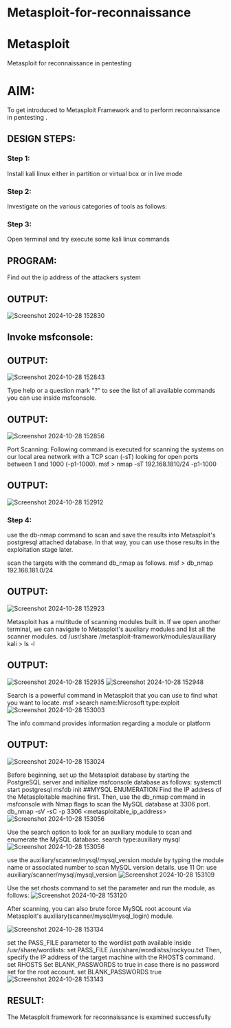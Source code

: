 # Metasploit-for-reconnaissance
# Metasploit
Metasploit for reconnaissance in pentesting

# AIM:

To get introduced to Metasploit Framework and to  perform reconnaissance  in pentesting .

## DESIGN STEPS:

### Step 1:

Install kali linux either in partition or virtual box or in live mode

### Step 2:

Investigate on the various categories of tools as follows:

### Step 3:

Open terminal and try execute some kali linux commands

## PROGRAM:
Find out the ip address of the attackers system
## OUTPUT:
![Screenshot 2024-10-28 152830](https://github.com/user-attachments/assets/3bc66ad1-ae10-4723-aedc-0dc50ca04f2c)


## Invoke msfconsole:
## OUTPUT:
![Screenshot 2024-10-28 152843](https://github.com/user-attachments/assets/2fa154d9-b8c8-4c9c-940a-75a71ab72a13)




Type help or a question mark "?" to see the list of all available commands you can use inside msfconsole.
## OUTPUT:

![Screenshot 2024-10-28 152856](https://github.com/user-attachments/assets/aa97e3a1-67be-479b-ab91-2cebbfbf5eee)

Port Scanning: Following command is executed for scanning the systems on our local area network with a TCP scan (-sT) looking for open ports between 1 and 1000 (-p1-1000). msf > nmap -sT 192.168.1810/24 -p1-1000

## OUTPUT:
![Screenshot 2024-10-28 152912](https://github.com/user-attachments/assets/2ac33693-004d-4dfb-bf3f-792a26be31e4)



### Step 4: 
use the db-nmap command to scan and save the results into Metasploit's postgresql attached database. In that way, you can use those results in the exploitation stage later.

scan the targets with the command db_nmap as follows. msf > db_nmap 192.168.181.0/24

## OUTPUT:
![Screenshot 2024-10-28 152923](https://github.com/user-attachments/assets/f6b3d30f-1cbd-4d08-b743-4fcc9b3dd028)



Metasploit has a multitude of scanning modules built in. If we open another terminal, we can navigate to Metasploit's auxiliary modules and list all the scanner modules. cd /usr/share /metasploit-framework/modules/auxiliary kali > ls -l

## OUTPUT:
![Screenshot 2024-10-28 152935](https://github.com/user-attachments/assets/f8c67a14-66e1-4dbb-a937-bc8160c3f86d)
![Screenshot 2024-10-28 152948](https://github.com/user-attachments/assets/89f2ccf8-3587-4334-98b1-3e45b63784e5)


Search is a powerful command in Metasploit that you can use to find what you want to locate. msf >search name:Microsoft type:exploit
![Screenshot 2024-10-28 153003](https://github.com/user-attachments/assets/f37d6893-bc0b-4ea3-a332-909e02175f83)


The info command provides information regarding a module or platform
## OUTPUT:
![Screenshot 2024-10-28 153024](https://github.com/user-attachments/assets/7c52a292-2aec-4231-9a7c-7288f965aaf9)



Before beginning, set up the Metasploit database by starting the PostgreSQL server and initialize msfconsole database as follows: systemctl start postgresql msfdb init ##MYSQL ENUMERATION Find the IP address of the Metasploitable machine first. Then, use the db_nmap command in msfconsole with Nmap flags to scan the MySQL database at 3306 port. db_nmap -sV -sC -p 3306 <metasploitable_ip_address>
![Screenshot 2024-10-28 153056](https://github.com/user-attachments/assets/1d8ee1ee-9bad-4d48-b442-9b73a1b8bc32)


Use the search option to look for an auxiliary module to scan and enumerate the MySQL database. search type:auxiliary mysql
![Screenshot 2024-10-28 153056](https://github.com/user-attachments/assets/b69076d6-dca1-4a0f-b145-0624017c16fc)

use the auxiliary/scanner/mysql/mysql_version module by typing the module name or associated number to scan MySQL version details. use 11 Or: use auxiliary/scanner/mysql/mysql_version
![Screenshot 2024-10-28 153109](https://github.com/user-attachments/assets/86125899-9645-476d-acd3-2db4d85636ec)

Use the set rhosts command to set the parameter and run the module, as follows:
![Screenshot 2024-10-28 153120](https://github.com/user-attachments/assets/feb21055-1125-4cc2-9f65-4212c5c99ee0)


After scanning, you can also brute force MySQL root account via Metasploit's auxiliary(scanner/mysql/mysql_login) module.

![Screenshot 2024-10-28 153134](https://github.com/user-attachments/assets/bec68da7-b7a2-4ebc-a134-a3aed84a9b70)

set the PASS_FILE parameter to the wordlist path available inside /usr/share/wordlists: set PASS_FILE /usr/share/wordlistss/rockyou.txt Then, specify the IP address of the target machine with the RHOSTS command. set RHOSTS Set BLANK_PASSWORDS to true in case there is no password set for the root account. set BLANK_PASSWORDS true
![Screenshot 2024-10-28 153143](https://github.com/user-attachments/assets/d106a862-43e1-4496-87b4-5955140cd391)



## RESULT:
The Metasploit framework for reconnaissance is  examined successfully

